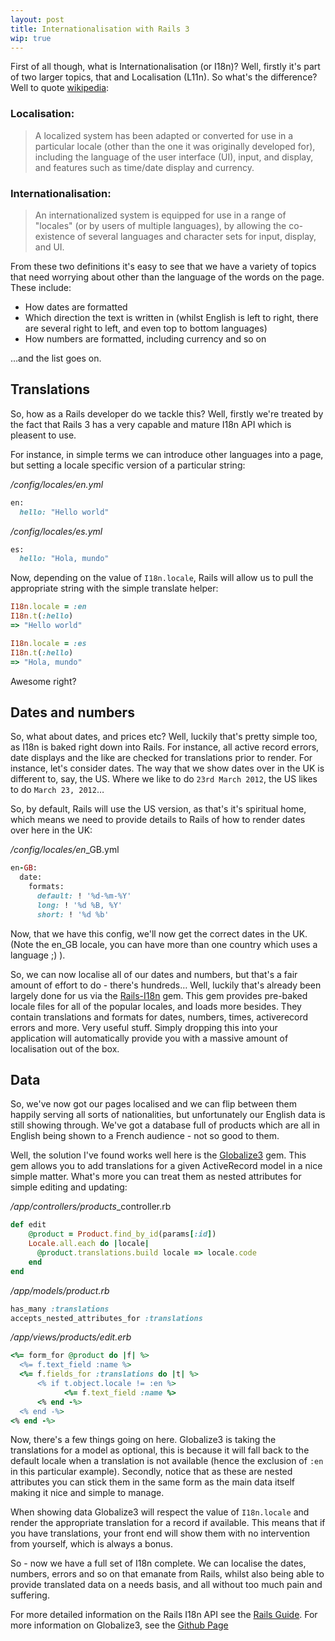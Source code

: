 ```yaml
---
layout: post
title: Internationalisation with Rails 3
wip: true
---
```

First of all though, what is Internationalisation (or I18n)?  Well, firstly it's part of two larger topics, that and Localisation (L11n).  So what's the difference?  Well to quote [wikipedia](http://en.wikipedia.org/wiki/Internationalization_and_localization):

### Localisation:

> A localized system has been adapted or converted for use in a particular locale (other than the one it was originally developed for), including the language of the user interface (UI), input, and display, and features such as time/date display and currency.

### Internationalisation:

> An internationalized system is equipped for use in a range of "locales" (or by users of multiple languages), by allowing the co-existence of several languages and character sets for input, display, and UI.

From these two definitions it's easy to see that we have a variety of topics that need worrying about other than the language of the words on the page.  These include:

* How dates are formatted
* Which direction the text is written in (whilst English is left to right, there are several right to left, and even top to bottom languages)
* How numbers are formatted, including currency and so on

…and the list goes on.

## Translations

So, how as a Rails developer do we tackle this?  Well, firstly we're treated by the fact that Rails 3 has a very capable and mature I18n API which is pleasent to use.

For instance, in simple terms we can introduce other languages into a page, but setting a locale specific version of a particular string:

_/config/locales/en.yml_

```ruby
en:
  hello: "Hello world"
```

_/config/locales/es.yml_

```ruby
es:
  hello: "Hola, mundo"
```

Now, depending on the value of `I18n.locale`, Rails will allow us to pull the appropriate string with the simple translate helper:

```ruby
I18n.locale = :en
I18n.t(:hello)
=> "Hello world"

I18n.locale = :es
I18n.t(:hello)
=> "Hola, mundo"
```

Awesome right?

## Dates and numbers

So, what about dates, and prices etc?  Well, luckily that's pretty simple too, as I18n is baked right down into Rails.  For instance, all active record errors, date displays and the like are checked for translations prior to render.  For instance, let's consider dates.  The way that we show dates over in the UK is different to, say, the US.  Where we like to do `23rd March 2012`, the US likes to do `March 23, 2012`…

So, by default, Rails will use the US version, as that's it's spiritual home, which means we need to provide details to Rails of how to render dates over here in the UK:

_/config/locales/en_\_GB.yml

```ruby
en-GB:
  date:
    formats:
      default: ! '%d-%m-%Y'
      long: ! '%d %B, %Y'
      short: ! '%d %b'
```

Now, that we have this config, we'll now get the correct dates in the UK.  (Note the en_GB locale, you can have more than one country which uses a language ;) ).

So, we can now localise all of our dates and numbers, but that's a fair amount of effort to do - there's hundreds…  Well, luckily that's already been largely done for us via the [Rails-I18n](https://github.com/svenfuchs/rails-i18n) gem.  This gem provides pre-baked locale files for all of the popular locales, and loads more besides.  They contain translations and formats for dates, numbers, times, activerecord errors and more.  Very useful stuff.  Simply dropping this into your application will automatically provide you with a massive amount of localisation out of the box.

## Data

So, we've now got our pages localised and we can flip between them happily serving all sorts of nationalities, but unfortunately our English data is still showing through.  We've got a database full of products which are all in English being shown to a French audience - not so good to them.

Well, the solution I've found works well here is the [Globalize3](https://github.com/svenfuchs/globalize3) gem.  This gem allows you to add translations for a given ActiveRecord model in a nice simple matter.  What's more you can treat them as nested attributes for simple editing and updating:

_/app/controllers/products_\_controller.rb

```ruby
def edit
	@product = Product.find_by_id(params[:id])
	Locale.all.each do |locale|
	  @product.translations.build locale => locale.code
	end
end
```

_/app/models/product.rb_

```ruby
has_many :translations
accepts_nested_attributes_for :translations
```

_/app/views/products/edit.erb_

```ruby
<%= form_for @product do |f| %>
  <%= f.text_field :name %>
  <%= f.fields_for :translations do |t| %>
	  <% if t.object.locale != :en %>
			<%= f.text_field :name %>
	  <% end -%>
  <% end -%>
<% end -%>
```

Now, there's a few things going on here.  Globalize3 is taking the translations for a model as optional, this is because it will fall back to the default locale when a translation is not available (hence the exclusion of `:en` in this particular example).  Secondly, notice that as these are nested attributes you can stick them in the same form as the main data itself making it nice and simple to manage.

When showing data Globalize3 will respect the value of `I18n.locale` and render the appropriate translation for a record if available.  This means that if you have translations, your front end will show them with no intervention from yourself, which is always a bonus.

So - now we have a full set of I18n complete.  We can localise the dates, numbers, errors and so on that emanate from Rails, whilst also being able to provide translated data on a needs basis, and all without too much pain and suffering.

For more detailed information on the Rails I18n API see the [Rails Guide](http://guides.rubyonrails.org/i18n.html).  For more information on Globalize3, see the [Github Page](https://github.com/svenfuchs/globalize3)
